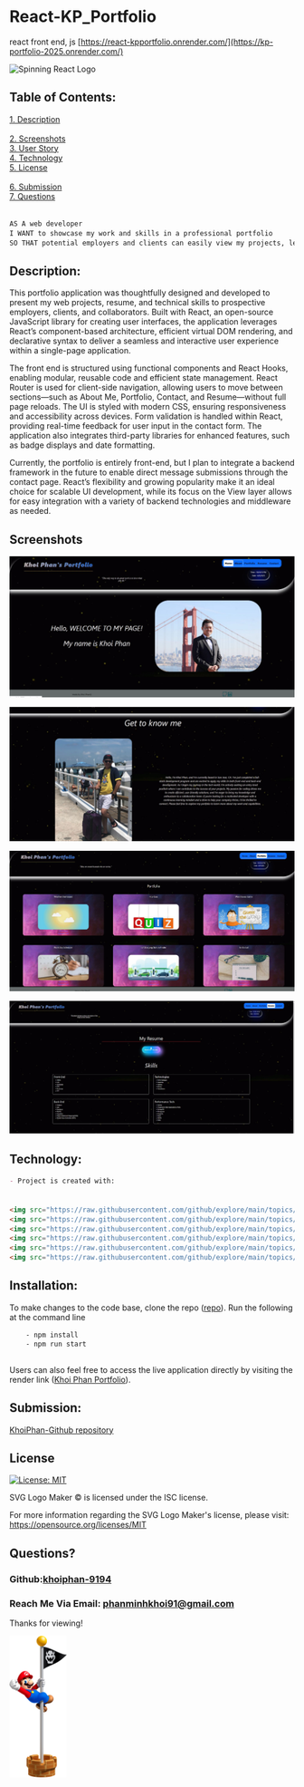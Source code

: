 
# React-KP_Portfolio
react front end, js
[https://react-kpportfolio.onrender.com/](https://kp-portfolio-2025.onrender.com/)

<img src="https://media.giphy.com/media/eNAsjO55tPbgaor7ma/giphy.gif" alt="Spinning React Logo" width="120" />


 ## Table of Contents:  
[1. Description](#Description)  
<br />
[2. Screenshots](#screenshots)
<br />
[3. User Story](#user-story)
<br />
[4. Technology](#Technology)
<br />
[5. License](#License)  
<br/>
[6. Submission](#Submission)
<br />
[7. Questions](#Questions)  
<br />

```md
AS A web developer  
I WANT to showcase my work and skills in a professional portfolio  
SO THAT potential employers and clients can easily view my projects, learn about my background, and contact me for opportunities  
```

## Description:
This portfolio application was thoughtfully designed and developed to present my web projects, resume, and technical skills to prospective employers, clients, and collaborators. Built with React, an open-source JavaScript library for creating user interfaces, the application leverages React’s component-based architecture, efficient virtual DOM rendering, and declarative syntax to deliver a seamless and interactive user experience within a single-page application.

The front end is structured using functional components and React Hooks, enabling modular, reusable code and efficient state management. React Router is used for client-side navigation, allowing users to move between sections—such as About Me, Portfolio, Contact, and Resume—without full page reloads. The UI is styled with modern CSS, ensuring responsiveness and accessibility across devices. Form validation is handled within React, providing real-time feedback for user input in the contact form. The application also integrates third-party libraries for enhanced features, such as badge displays and date formatting.

Currently, the portfolio is entirely front-end, but I plan to integrate a backend framework in the future to enable direct message submissions through the contact page. React’s flexibility and growing popularity make it an ideal choice for scalable UI development, while its focus on the View layer allows for easy integration with a variety of backend technologies and middleware as needed.





## Screenshots

![Screenshot1](./src/assets/profile.jpg)

![Screenshot2](./src/assets/about.jpg)

![Screenshot3](./src/assets/portfolio.jpg)

![Screenshot4](./src/assets/resume.jpg)


## Technology:
```md
- Project is created with:


<img src="https://raw.githubusercontent.com/github/explore/main/topics/react/react.png" alt="React Logo" width="100" />
<img src="https://raw.githubusercontent.com/github/explore/main/topics/javascript/javascript.png" alt="JavaScript Logo" width="60" />
<img src="https://raw.githubusercontent.com/github/explore/main/topics/nodejs/nodejs.png" alt="Node.js Logo" width="60" />
<img src="https://raw.githubusercontent.com/github/explore/main/topics/css/css.png" alt="CSS Logo" width="60" />
<img src="https://raw.githubusercontent.com/github/explore/main/topics/html/html.png" alt="HTML Logo" width="60" />
<img src="https://raw.githubusercontent.com/github/explore/main/topics/render/render.png" alt="Render Logo" width="60" />
```

## Installation:


To make changes to the code base, clone the repo ([repo](https://github.com/khoiphan-9194/KP_Portfolio_2025/)).
 Run the following at the command line
```
    - npm install
    - npm run start
    
```

Users can also feel free to access the live application directly by visiting the render link ([Khoi Phan Portfolio](https://kp-portfolio-2025.onrender.com/)).

## Submission:
 [KhoiPhan-Github repository](https://github.com/khoiphan-9194/KP_Portfolio_2025)

## License
[![License: MIT](https://img.shields.io/badge/license-MIT-red)](https://opensource.org/licenses/MIT)

SVG Logo Maker © is licensed under the ISC license.  

For more information regarding the SVG Logo Maker's license, please visit: 
https://opensource.org/licenses/MIT

  
## Questions?
  
### Github:[khoiphan-9194](https://github.com/khoiphan-9194)
  
### Reach Me Via Email: phanminhkhoi91@gmail.com

Thanks for viewing!

<img src="https://raw.githubusercontent.com/its-jefe/image-hosting/main/goal-pole.png" width="20%">
